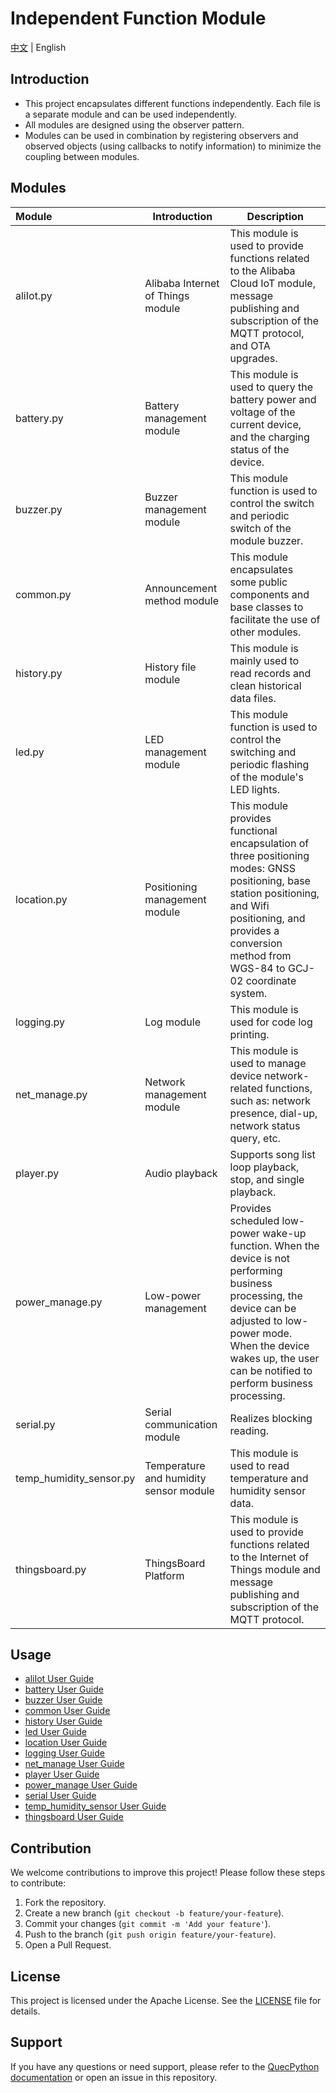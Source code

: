 # Independent Function Module

[中文](./README_ZH.md) | English

## Introduction

- This project encapsulates different functions independently. Each file is a separate module and can be used independently.
- All modules are designed using the observer pattern.
- Modules can be used in combination by registering observers and observed objects (using callbacks to notify information) to minimize the coupling between modules.

## Modules

|Module|Introduction|Description|
|:---|---|---|
|aliIot.py|Alibaba Internet of Things module|This module is used to provide functions related to the Alibaba Cloud IoT module, message publishing and subscription of the MQTT protocol, and OTA upgrades. |
|battery.py|Battery management module|This module is used to query the battery power and voltage of the current device, and the charging status of the device. |
|buzzer.py|Buzzer management module|This module function is used to control the switch and periodic switch of the module buzzer. |
|common.py|Announcement method module|This module encapsulates some public components and base classes to facilitate the use of other modules. |
|history.py|History file module|This module is mainly used to read records and clean historical data files. |
|led.py|LED management module|This module function is used to control the switching and periodic flashing of the module's LED lights. |
|location.py|Positioning management module|This module provides functional encapsulation of three positioning modes: GNSS positioning, base station positioning, and Wifi positioning, and provides a conversion method from WGS-84 to GCJ-02 coordinate system. |
|logging.py|Log module|This module is used for code log printing. |
|net_manage.py|Network management module|This module is used to manage device network-related functions, such as: network presence, dial-up, network status query, etc. |
|player.py|Audio playback|Supports song list loop playback, stop, and single playback. |
|power_manage.py|Low-power management|Provides scheduled low-power wake-up function. When the device is not performing business processing, the device can be adjusted to low-power mode. When the device wakes up, the user can be notified to perform business processing. |
|serial.py|Serial communication module|Realizes blocking reading. |
|temp_humidity_sensor.py|Temperature and humidity sensor module|This module is used to read temperature and humidity sensor data. |
|thingsboard.py|ThingsBoard Platform|This module is used to provide functions related to the Internet of Things module and message publishing and subscription of the MQTT protocol. |

## Usage

- [aliIot User Guide](./docs/en/aliIot_User_Guide.md)
- [battery User Guide](./docs/en/battery_User_Guide.md)
- [buzzer User Guide](./docs/en/buzzer_User_Guide.md)
- [common User Guide](./docs/en/common_User_Guide.md)
- [history User Guide](./docs/en/history_User_Guide.md)
- [led User Guide](./docs/en/led&buzzer_User_Guide.md)
- [location User Guide](./docs/en/location_User_Guide.md)
- [logging User Guide](./docs/en/logging_User_Guide.md)
- [net_manage User Guide](./docs/en/net_manage_User_Guide.md)
- [player User Guide](./docs/en/player_User_Guide.md)
- [power_manage User Guide](./docs/en/power_manage_User_Guide.md)
- [serial User Guide](./docs/en/serial_User_Guide.md)
- [temp_humidity_sensor User Guide](./docs/en/temp_humidity_sensor_User_Guide.md)
- [thingsboard User Guide](./docs/en/thingsboard_User_Guide.md)

## Contribution

We welcome contributions to improve this project! Please follow these steps to contribute:

1. Fork the repository.
2. Create a new branch (`git checkout -b feature/your-feature`).
3. Commit your changes (`git commit -m 'Add your feature'`).
4. Push to the branch (`git push origin feature/your-feature`).
5. Open a Pull Request.

## License

This project is licensed under the Apache License. See the [LICENSE](./LICENSE) file for details.

## Support

If you have any questions or need support, please refer to the [QuecPython documentation](https://python.quectel.com/doc/en) or open an issue in this repository.

